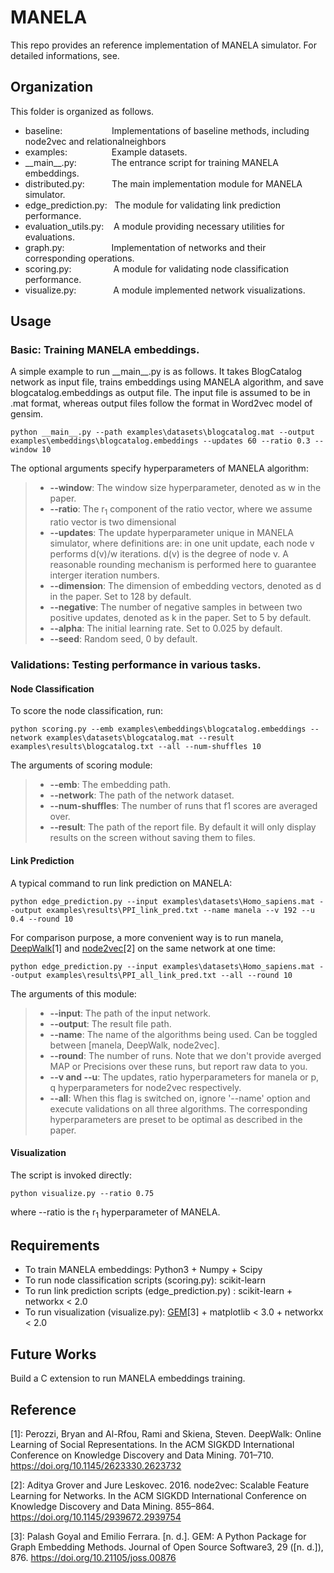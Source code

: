 # MANELA

This repo provides an reference implementation of MANELA simulator. For detailed informations, see.

## Organization
This folder is organized as follows. 
* baseline:&nbsp;&nbsp;&nbsp;&nbsp;&nbsp;&nbsp;&nbsp;&nbsp;&nbsp;&nbsp;&nbsp;&nbsp;&nbsp;&nbsp;&nbsp;&nbsp;&nbsp;&nbsp;&nbsp; Implementations of baseline methods, including node2vec and relationalneighbors
* examples:&nbsp;&nbsp;&nbsp;&nbsp;&nbsp;&nbsp;&nbsp;&nbsp;&nbsp;&nbsp;&nbsp;&nbsp;&nbsp;&nbsp;&nbsp;&nbsp;&nbsp;        Example datasets.
* \_\_main\_\_.py:&nbsp;&nbsp;&nbsp;&nbsp;&nbsp;&nbsp;&nbsp;&nbsp;&nbsp;&nbsp;&nbsp;&nbsp;&nbsp; The entrance script for training MANELA embeddings.
* distributed.py:&nbsp;&nbsp;&nbsp;&nbsp;&nbsp;&nbsp;&nbsp;&nbsp;&nbsp;&nbsp;  The main implementation module for MANELA simulator.
* edge_prediction.py: &nbsp;&nbsp;The module for validating link prediction performance.
* evaluation_utils.py:&nbsp;&nbsp;&nbsp;&nbsp;A module providing necessary utilities for evaluations.
* graph.py:&nbsp;&nbsp;&nbsp;&nbsp;&nbsp;&nbsp;&nbsp;&nbsp;&nbsp;&nbsp;&nbsp;&nbsp;&nbsp;&nbsp;&nbsp;&nbsp;&nbsp;&nbsp;&nbsp;Implementation of networks and their corresponding operations.
* scoring.py:&nbsp;&nbsp;&nbsp;&nbsp;&nbsp;&nbsp;&nbsp;&nbsp;&nbsp;&nbsp;&nbsp;&nbsp;&nbsp;&nbsp;&nbsp;&nbsp;&nbsp;A module for validating node classification performance.
* visualize.py:&nbsp;&nbsp;&nbsp;&nbsp;&nbsp;&nbsp;&nbsp;&nbsp;&nbsp;&nbsp;&nbsp;&nbsp;&nbsp;&nbsp;&nbsp;A module implemented network visualizations.

## Usage
### Basic: Training MANELA embeddings.
A simple example to run \_\_main__.py is as follows. It takes BlogCatalog network as input file, trains embeddings using MANELA algorithm, and save blogcatalog.embeddings as output file. The input file is assumed to be in .mat format, whereas output files follow the format in Word2vec model of gensim.

    python __main__.py --path examples\datasets\blogcatalog.mat --output examples\embeddings\blogcatalog.embeddings --updates 60 --ratio 0.3 --window 10
The optional arguments specify hyperparameters of MANELA algorithm:
> * **--window**: The window size hyperparameter, denoted as w in the paper.
> * **--ratio**: The r<sub>1</sub> component of the ratio vector, where we assume ratio vector is two dimensional
> * **--updates**: The update hyperparameter unique in MANELA simulator, where definitions are: in one unit update, each node v performs d(v)/w iterations. d(v) is the degree of node v. A reasonable rounding mechanism is performed here to guarantee interger iteration numbers.
> * **--dimension**: The dimension of embedding vectors, denoted as d in the paper. Set to 128 by default.
> * **--negative**: The number of negative samples in between two positive updates, denoted as k in the paper. Set to 5 by default.
> * **--alpha**: The initial learning rate. Set to 0.025 by default.
> * **--seed**: Random seed, 0 by default.
### Validations: Testing performance in various tasks.
#### Node Classification
To score the node classification, run:

    python scoring.py --emb examples\embeddings\blogcatalog.embeddings --network examples\datasets\blogcatalog.mat --result examples\results\blogcatalog.txt --all --num-shuffles 10
    
The arguments of scoring module:
> * **--emb**: The embedding path.
> * **--network**: The path of the network dataset.
> * **--num-shuffles**: The number of runs that f1 scores are averaged over.
> * **--result**: The path of the report file. By default it will only display results on the screen without saving them to files.

#### Link Prediction
A typical command to run link prediction on MANELA:

    python edge_prediction.py --input examples\datasets\Homo_sapiens.mat --output examples\results\PPI_link_pred.txt --name manela --v 192 --u 0.4 --round 10 
    
For comparison purpose, a more convenient way is to run manela, [DeepWalk][1]\[1] and [node2vec][2]\[2] on the same network at one time:

    python edge_prediction.py --input examples\datasets\Homo_sapiens.mat --output examples\results\PPI_all_link_pred.txt --all --round 10
    
The arguments of this module:
> * **--input**: The path of the input network.
> * **--output**: The result file path.
> * **--name**: The name of the algorithms being used. Can be toggled between [manela, DeepWalk, node2vec].
> * **--round**: The number of runs. Note that we don't provide averged MAP or Precisions over these runs, but report raw data to you.
> * **--v and --u**: The updates, ratio hyperparameters for manela or p, q hyperparameters for node2vec respectively.
> * **--all**: When this flag is switched on, ignore '--name' option and execute validations on all three algorithms. The corresponding hyperparameters are preset to be optimal as described in the paper.


#### Visualization
The script is invoked directly:

    python visualize.py --ratio 0.75
    
where --ratio is the r<sub>1</sub> hyperparameter of MANELA.

## Requirements
* To train MANELA embeddings: Python3 + Numpy + Scipy
* To run node classification scripts (scoring.py): scikit-learn 
* To run link prediction scripts (edge_prediction.py) : scikit-learn + networkx < 2.0
* To run visualization (visualize.py): [GEM][3]\[3] + matplotlib < 3.0 + networkx < 2.0

## Future Works
Build a C extension to run MANELA embeddings training.

## Reference
[1]: https://github.com/phanein/deepwalk
[2]: https://github.com/aditya-grover/node2vec
[3]: https://github.com/palash1992/GEM

\[1\]: Perozzi, Bryan and Al-Rfou, Rami and Skiena, Steven. DeepWalk: Online Learning of Social Representations. In the ACM SIGKDD International Conference on Knowledge Discovery and Data Mining. 701–710.  https://doi.org/10.1145/2623330.2623732

\[2\]: Aditya Grover and Jure Leskovec. 2016. node2vec: Scalable Feature Learning for Networks. In the ACM SIGKDD International Conference on Knowledge Discovery and Data Mining. 855–864.  https://doi.org/10.1145/2939672.2939754

\[3\]: Palash Goyal and Emilio Ferrara. [n. d.].  GEM: A Python Package for Graph Embedding Methods. Journal of Open Source Software3, 29 ([n. d.]), 876.  https://doi.org/10.21105/joss.00876


